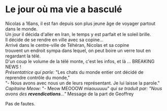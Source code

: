 # Le jour où ma vie a basculé

Nicolas a 16ans, il est fan depuis son plus jeune âge de voyager partout dans le monde.  
Un jour il décida d'aller en Iran, le temps y est parfait et le soleil brille.  
Il décide de se rendre en ville avec sa copine...  
Arrivé dans le centre-ville de Téhéran, Nicolas et sa copine  
trouvent un endroit sympa dans lequel, on peut boire un verre tout en regardant la télé.  
D'un coup le volume de la télé monte, c'est les infos, et là ... BREAKING NEWS !  
_Présentatrice qui parle:_ "Les chats du monde entier ont décidé de reprendre contrôle du monde,"  
"- Nous avons avec nous un de leurs représentant. Je lui laisse la parole."  
_Capitaine Meow:_ "- Meow MEOOOW miaouuuuu" _qui se traduit par: "Nous avons des **revendications**..."_
Message de la part de Geoffrey

Pas de fautes.